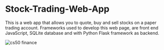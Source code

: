 # Stock-Trading-Web-App

This is a web app that allows you to quote, buy and sell stocks on a paper trading account. Frameworks used to develop this web page, are front end JavaScript, SQLite database and with Python Flask framework as backend. 


![cs50 finance](https://user-images.githubusercontent.com/37337207/136698460-cc2c0de6-2746-498e-a649-1a386e9ca8ef.png)

